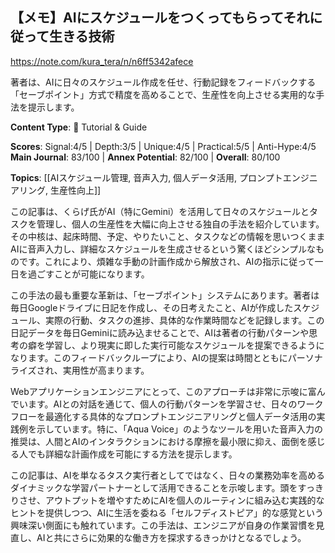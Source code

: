 ## 【メモ】AIにスケジュールをつくってもらってそれに従って生きる技術

https://note.com/kura_tera/n/n6ff5342afece

著者は、AIに日々のスケジュール作成を任せ、行動記録をフィードバックする「セーブポイント」方式で精度を高めることで、生産性を向上させる実用的な手法を提示します。

**Content Type**: 📖 Tutorial & Guide

**Scores**: Signal:4/5 | Depth:3/5 | Unique:4/5 | Practical:5/5 | Anti-Hype:4/5
**Main Journal**: 83/100 | **Annex Potential**: 82/100 | **Overall**: 80/100

**Topics**: [[AIスケジュール管理, 音声入力, 個人データ活用, プロンプトエンジニアリング, 生産性向上]]

この記事は、くらげ氏がAI（特にGemini）を活用して日々のスケジュールとタスクを管理し、個人の生産性を大幅に向上させる独自の手法を紹介しています。その中核は、起床時間、予定、やりたいこと、タスクなどの情報を思いつくままAIに音声入力し、詳細なスケジュールを生成させるという驚くほどシンプルなものです。これにより、煩雑な手動の計画作成から解放され、AIの指示に従って一日を過ごすことが可能になります。

この手法の最も重要な革新は、「セーブポイント」システムにあります。著者は毎日Googleドライブに日記を作成し、その日考えたこと、AIが作成したスケジュール、実際の行動、タスクの進捗、具体的な作業時間などを記録します。この日記データを毎日Geminiに読み込ませることで、AIは著者の行動パターンや思考の癖を学習し、より現実に即した実行可能なスケジュールを提案できるようになります。このフィードバックループにより、AIの提案は時間とともにパーソナライズされ、実用性が高まります。

Webアプリケーションエンジニアにとって、このアプローチは非常に示唆に富んでいます。AIとの対話を通じて、個人の行動パターンを学習させ、日々のワークフローを最適化する具体的なプロンプトエンジニアリングと個人データ活用の実践例を示しています。特に、「Aqua Voice」のようなツールを用いた音声入力の推奨は、人間とAIのインタラクションにおける摩擦を最小限に抑え、面倒を感じる人でも詳細な計画作成を可能にする方法を提示します。

この記事は、AIを単なるタスク実行者としてではなく、日々の業務効率を高めるダイナミックな学習パートナーとして活用できることを示唆します。頭をすっきりさせ、アウトプットを増やすためにAIを個人のルーティンに組み込む実践的なヒントを提供しつつ、AIに生活を委ねる「セルフディストピア」的な感覚という興味深い側面にも触れています。この手法は、エンジニアが自身の作業習慣を見直し、AIと共にさらに効果的な働き方を探求するきっかけとなるでしょう。